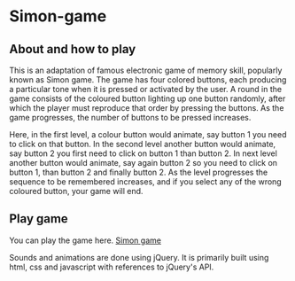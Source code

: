# Simon-game
## About and how to play
This is an adaptation of famous electronic game of memory skill, popularly known as Simon game. The game has four colored buttons, each producing a particular tone when it is pressed or activated by the user. A round in the game consists of the coloured button lighting up one button randomly, after which the player must reproduce that order by pressing the buttons. As the game progresses, the number of buttons to be pressed increases.

Here, in the first level, a colour button would animate, say button 1 you need to click on that button. In the second level another button would animate, say button 2 you first need to click on button 1 than button 2. In next level another button would animate, say again button 2 so you need to click on button 1, than button 2 and finally button 2.
As the level progresses the sequence to be remembered increases, and if you select any of the wrong coloured button, your game will end.

## Play game
You can play the game here. [Simon game](https://bhavesh0902.github.io/Simon-game/)

Sounds and animations are done using jQuery. It is primarily built using html, css and javascript with references to jQuery's API.
